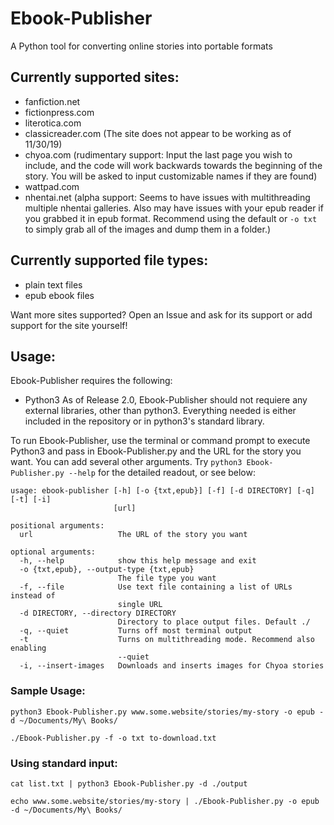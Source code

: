 # Ebook-Publisher
A Python tool for converting online stories into portable formats

## Currently supported sites:
* fanfiction.net
* fictionpress.com
* literotica.com
* classicreader.com (The site does not appear to be working as of 11/30/19)
* chyoa.com (rudimentary support: Input the last page you wish to include, and the code will work backwards towards the beginning of the story. You will be asked to input customizable names if they are found)
* wattpad.com
* nhentai.net (alpha support: Seems to have issues with multithreading multiple nhentai galleries. Also may have issues with your epub reader if you grabbed it in epub format. Recommend using the default or `-o txt` to simply grab all of the images and dump them in a folder.)
  
## Currently supported file types:
* plain text files
* epub ebook files
  
Want more sites supported? Open an Issue and ask for its support or add support for the site yourself! 

## Usage:
Ebook-Publisher requires the following:
* Python3
As of Release 2.0, Ebook-Publisher should not requiere any external libraries, other than python3. Everything needed is either included in the repository or in python3's standard library.

To run Ebook-Publisher, use the terminal or command prompt to execute Python3 and pass in Ebook-Publisher.py and the URL for the story you want. You can add several other arguments. Try `python3 Ebook-Publisher.py --help` for the detailed readout, or see below:

```
usage: ebook-publisher [-h] [-o {txt,epub}] [-f] [-d DIRECTORY] [-q] [-t] [-i]
                       [url]

positional arguments:
  url                   The URL of the story you want

optional arguments:
  -h, --help            show this help message and exit
  -o {txt,epub}, --output-type {txt,epub}
                        The file type you want
  -f, --file            Use text file containing a list of URLs instead of
                        single URL
  -d DIRECTORY, --directory DIRECTORY
                        Directory to place output files. Default ./
  -q, --quiet           Turns off most terminal output
  -t                    Turns on multithreading mode. Recommend also enabling
                        --quiet
  -i, --insert-images   Downloads and inserts images for Chyoa stories
```  

                        
### Sample Usage:

`python3 Ebook-Publisher.py www.some.website/stories/my-story -o epub -d ~/Documents/My\ Books/`

`./Ebook-Publisher.py -f -o txt to-download.txt`

### Using standard input:

`cat list.txt | python3 Ebook-Publisher.py -d ./output`

`echo www.some.website/stories/my-story | ./Ebook-Publisher.py -o epub -d ~/Documents/My\ Books/`
